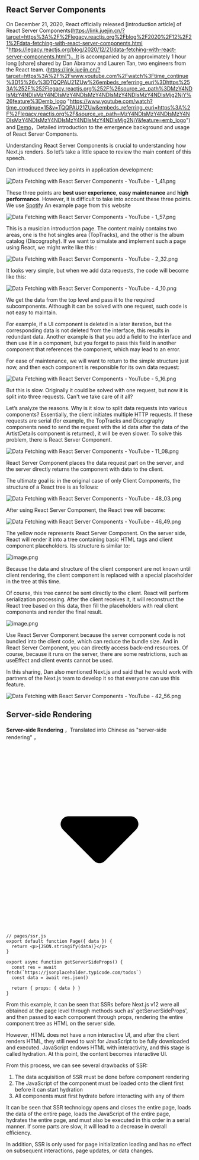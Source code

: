 ## React Server Components

On December 21, 2020, React officially released [introduction article] of React Server Components(https://link.juejin.cn/?target=https%3A%2F%2Flegacy.reactjs.org%2Fblog%2F2020%2F12%2F21%2Fdata-fetching-with-react-server-components.html "https://legacy.reactjs.org/blog/2020/12/21/data-fetching-with-react-server-components.html")，It is accompanied by an approximately 1 hour long [share] shared by Dan Abramov and Lauren Tan, two engineers from the React team. (https://link.juejin.cn/?target=https%3A%2F%2Fwww.youtube.com%2Fwatch%3Ftime_continue%3D15%26v%3DTQQPAU21ZUw%26embeds_referring_euri%3Dhttps%253A%252F%252Flegacy.reactjs.org%252F%26source_ve_path%3DMzY4NDIsMzY4NDIsMzY4NDIsMzY4NDIsMzY4NDIsMzY4NDIsMzY4NDIsMjg2NjY%26feature%3Demb_logo "https://www.youtube.com/watch?time_continue=15&v=TQQPAU21ZUw&embeds_referring_euri=https%3A%2F%2Flegacy.reactjs.org%2F&source_ve_path=MzY4NDIsMzY4NDIsMzY4NDIsMzY4NDIsMzY4NDIsMzY4NDIsMzY4NDIsMjg2NjY&feature=emb_logo") and [Demo](https://link.juejin.cn/?target=https%3A%2F%2Fgithub.com%2Freactjs%2Fserver-components-demo "https://github.com/reactjs/server-components-demo")，Detailed introduction to the emergence background and usage of React Server Components.

Understanding React Server Components is crucial to understanding how Next.js renders. So let’s take a little space to review the main content of this speech.

Dan introduced three key points in application development:

![Data Fetching with React Server Components - YouTube - 1_41.png](https://p3-juejin.byteimg.com/tos-cn-i-k3u1fbpfcp/7680e211aaf54b7e803401b6ecd07a3c~tplv-k3u1fbpfcp-jj-mark:3024:0:0:0:q75.awebp#?w=2560&h=1440&s=838797&e=png&b=1b1d26)

These three points are **best user experience**, **easy maintenance** and **high performance**. However, it is difficult to take into account these three points. We use [Spotify](https://link.juejin.cn/?target=https%3A%2F%2Fopen.spotify.com%2Fartist%2F3WrFJ7ztbogyGnTHbHJFl2 "https://open.spotify.com/artist/3WrFJ7ztbogyGnTHbHJFl2") An example page from this website

![Data Fetching with React Server Components - YouTube - 1_57.png](https://p3-juejin.byteimg.com/tos-cn-i-k3u1fbpfcp/08de63dfe38a4a00bed2aac7ee7e5a2c~tplv-k3u1fbpfcp-jj-mark:3024:0:0:0:q75.awebp#?w=2560&h=1440&s=924428&e=png&b=161616)

This is a musician introduction page. The content mainly contains two areas, one is the hot singles area (TopTracks), and the other is the album catalog (Discography). If we want to simulate and implement such a page using React, we might write like this :

![Data Fetching with React Server Components - YouTube - 2_32.png](https://p3-juejin.byteimg.com/tos-cn-i-k3u1fbpfcp/fe8ed72599f943f6bc1f0941e66f67d2~tplv-k3u1fbpfcp-jj-mark:3024:0:0:0:q75.awebp#?w=2560&h=1440&s=879724&e=png&b=1b1d26)

It looks very simple, but when we add data requests, the code will become like this:

![Data Fetching with React Server Components - YouTube - 4_10.png](https://p3-juejin.byteimg.com/tos-cn-i-k3u1fbpfcp/a76bc145a8414b7688f4a6375a1e6f74~tplv-k3u1fbpfcp-jj-mark:3024:0:0:0:q75.awebp#?w=2560&h=1440&s=1141608&e=png&b=1b1d26)

We get the data from the top level and pass it to the required subcomponents. Although it can be solved with one request, such code is not easy to maintain.

For example, if a UI component is deleted in a later iteration, but the corresponding data is not deleted from the interface, this results in redundant data. Another example is that you add a field to the interface and then use it in a component, but you forget to pass this field in another component that references the component, which may lead to an error.

For ease of maintenance, we will want to return to the simple structure just now, and then each component is responsible for its own data request:

![Data Fetching with React Server Components - YouTube - 5_16.png](https://p3-juejin.byteimg.com/tos-cn-i-k3u1fbpfcp/1c9c9bfbc7294b4bb3d7e2cf1d71d572~tplv-k3u1fbpfcp-jj-mark:3024:0:0:0:q75.awebp#?w=2560&h=1440&s=935649&e=png&b=1b1d26)

But this is slow. Originally it could be solved with one request, but now it is split into three requests. Can't we take care of it all?

Let’s analyze the reasons. Why is it slow to split data requests into various components? Essentially, the client initiates multiple HTTP requests. If these requests are serial (for example, the TopTracks and Discography components need to send the request with the id data after the data of the ArtistDetails component is returned), it will be even slower. To solve this problem, there is React Server Component.

![Data Fetching with React Server Components - YouTube - 11_08.png](https://p3-juejin.byteimg.com/tos-cn-i-k3u1fbpfcp/83e451cb15214ca08d5049555136eaa7~tplv-k3u1fbpfcp-jj-mark:3024:0:0:0:q75.awebp#?w=2560&h=1440&s=604748&e=png&b=1b1d26)

React Server Component places the data request part on the server, and the server directly returns the component with data to the client.

The ultimate goal is: in the original case of only Client Components, the structure of a React tree is as follows:

![Data Fetching with React Server Components - YouTube - 48_03.png](https://p3-juejin.byteimg.com/tos-cn-i-k3u1fbpfcp/a404d317b3604eb4bb238b4efb8c3785~tplv-k3u1fbpfcp-jj-mark:3024:0:0:0:q75.awebp#?w=2560&h=1440&s=557630&e=png&b=1b1d26)

After using React Server Component, the React tree will become:

![Data Fetching with React Server Components - YouTube - 46_49.png](https://p3-juejin.byteimg.com/tos-cn-i-k3u1fbpfcp/a06dcb1d2ea64333b0299a3752f66b3d~tplv-k3u1fbpfcp-jj-mark:3024:0:0:0:q75.awebp#?w=2560&h=1440&s=555556&e=png&b=1b1d26)

The yellow node represents React Server Component. On the server side, React will render it into a tree containing basic HTML tags and client component placeholders. Its structure is similar to:

![image.png](https://p3-juejin.byteimg.com/tos-cn-i-k3u1fbpfcp/08ced5fb4bd945f3aa9d48e520126ccc~tplv-k3u1fbpfcp-jj-mark:3024:0:0:0:q75.awebp#?w=953&h=809&s=314046&e=png&b=fefdfd)

Because the data and structure of the client component are not known until client rendering, the client component is replaced with a special placeholder in the tree at this time.

Of course, this tree cannot be sent directly to the client. React will perform serialization processing. After the client receives it, it will reconstruct the React tree based on this data, then fill the placeholders with real client components and render the final result.

![image.png](https://p3-juejin.byteimg.com/tos-cn-i-k3u1fbpfcp/146a170c4626428db92e5624f5be0212~tplv-k3u1fbpfcp-jj-mark:3024:0:0:0:q75.awebp#?w=919&h=796&s=246213&e=png&b=fefefe)

Use React Server Component because the server component code is not bundled into the client code, which can reduce the bundle size. And in React Server Component, you can directly access back-end resources. Of course, because it runs on the server, there are some restrictions, such as useEffect and client events cannot be used.

In this sharing, Dan also mentioned Next.js and said that he would work with partners of the Next.js team to develop it so that everyone can use this feature.

![Data Fetching with React Server Components - YouTube - 42_56.png](https://p3-juejin.byteimg.com/tos-cn-i-k3u1fbpfcp/3d17f67bc4ac4b399918343d0db3055b~tplv-k3u1fbpfcp-jj-mark:3024:0:0:0:q75.awebp#?w=2560&h=1440&s=332996&e=png&b=1b1d26)

## **Server-side Rendering**

**Server-side Rendering** ，Translated into Chinese as "server-side rendering" ，

<pre><div class="code-block-extension-header"><div class="code-block-extension-headerLeft"><div class="code-block-extension-foldBtn"><svg xmlns="http://www.w3.org/2000/svg" viewBox="0 0 24 24"><path d="M16.924 9.617A1 1 0 0 0 16 9H8a1 1 0 0 0-.707 1.707l4 4a1 1 0 0 0 1.414 0l4-4a1 1 0 0 0 .217-1.09z" data-name="Down"></path></svg></div></div><div class="code-block-extension-headerRight"></div></div><code class="hljs language-javascript code-block-extension-codeShowNum"><span class="code-block-extension-codeLine" data-line-num="1">// pages/ssr.js</span>
<span class="code-block-extension-codeLine" data-line-num="2">export default function Page({ data }) {</span>
<span class="code-block-extension-codeLine" data-line-num="3">  return <span class="xml">&lt;p&gt;{JSON.stringify(data)}&lt;/p&gt;</span></span>
<span class="code-block-extension-codeLine" data-line-num="4">}</span>
<span class="code-block-extension-codeLine" data-line-num="5"></span>
<span class="code-block-extension-codeLine" data-line-num="6">export async function getServerSideProps() {</span>
<span class="code-block-extension-codeLine" data-line-num="7">  const res = await fetch(`https://jsonplaceholder.typicode.com/todos`)</span>
<span class="code-block-extension-codeLine" data-line-num="8">  const data = await res.json()</span>
<span class="code-block-extension-codeLine" data-line-num="9"></span>
<span class="code-block-extension-codeLine" data-line-num="10">  return { props: { data } }</span>
<span class="code-block-extension-codeLine" data-line-num="11">}</span>
</code></pre>

From this example, it can be seen that SSRs before Next.js v12 were all obtained at the page level through methods such as' getServerSideProps', and then passed to each component through props, rendering the entire component tree as HTML on the server side.

However, HTML does not have a non interactive UI, and after the client renders HTML, they still need to wait for JavaScript to be fully downloaded and executed. JavaScript endows HTML with interactivity, and this stage is called hydration. At this point, the content becomes interactive UI.

From this process, we can see several drawbacks of SSR:

1. The data acquisition of SSR must be done before component rendering
2. The JavaScript of the component must be loaded onto the client first before it can start hydration
3. All components must first hydrate before interacting with any of them

It can be seen that SSR technology opens and closes the entire page, loads the data of the entire page, loads the JavaScript of the entire page, hydrates the entire page, and must also be executed in this order in a serial manner. If some parts are slow, it will lead to a decrease in overall efficiency.

In addition, SSR is only used for page initialization loading and has no effect on subsequent interactions, page updates, or data changes.
